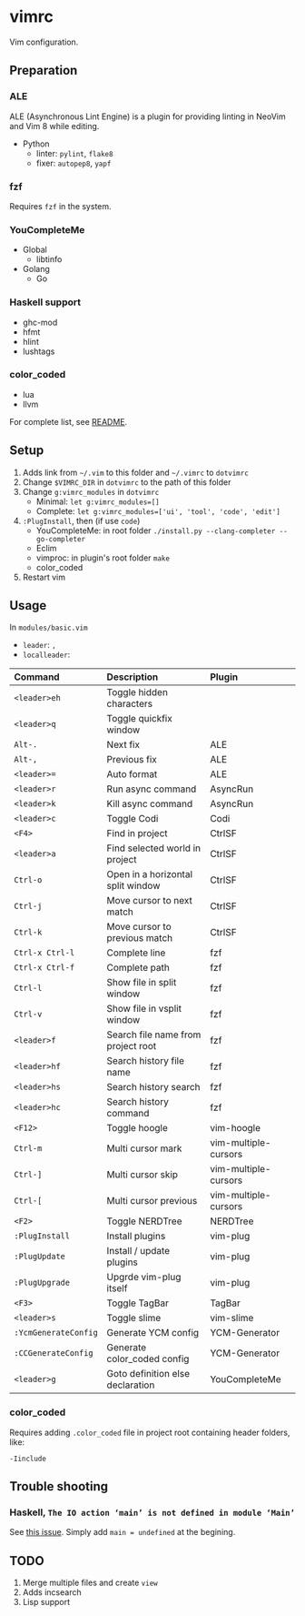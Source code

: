 # vimrc
Vim configuration.

## Preparation

### ALE

ALE (Asynchronous Lint Engine) is a plugin for providing linting in NeoVim and Vim 8 while editing.

- Python
    - linter: `pylint`, `flake8`
    - fixer: `autopep8`, `yapf`

### fzf

Requires `fzf` in the system.

### YouCompleteMe

- Global
    - libtinfo
- Golang
    - Go

### Haskell support

- ghc-mod
- hfmt
- hlint
- lushtags

### color\_coded

- lua
- llvm

For complete list, see [README](https://github.com/jeaye/color_coded).

## Setup

1. Adds link from `~/.vim` to this folder and `~/.vimrc` to `dotvimrc`
2. Change `$VIMRC_DIR` in `dotvimrc` to the path of this folder
3. Change `g:vimrc_modules` in `dotvimrc`
    - Minimal: `let g:vimrc_modules=[]`
    - Complete: `let g:vimrc_modules=['ui', 'tool', 'code', 'edit']`
3. `:PlugInstall`, then (if use `code`)
    - YouCompleteMe: in root folder `./install.py --clang-completer --go-completer`
    - Eclim
    - vimproc: in plugin's root folder `make`
    - color\_coded
4. Restart vim

## Usage

In `modules/basic.vim`
- `leader`: `,`
- `localleader`: ` `

| Command              | Description                        | Plugin               |
| :--------------      | :--------------------------------- | :------------------- |
| `<leader>eh`         | Toggle hidden characters           |                      |
| `<leader>q`          | Toggle quickfix window             |                      |
| `Alt-.`              | Next fix                           | ALE                  |
| `Alt-,`              | Previous fix                       | ALE                  |
| `<leader>=`          | Auto format                        | ALE                  |
| `<leader>r`          | Run async command                  | AsyncRun             |
| `<leader>k`          | Kill async command                 | AsyncRun             |
| `<leader>c`          | Toggle Codi                        | Codi                 |
| `<F4>`               | Find in project                    | CtrlSF               |
| `<leader>a`          | Find selected world in project     | CtrlSF               |
| `Ctrl-o`             | Open in a horizontal split window  | CtrlSF               |
| `Ctrl-j`             | Move cursor to next match          | CtrlSF               |
| `Ctrl-k`             | Move cursor to previous match      | CtrlSF               |
| `Ctrl-x Ctrl-l`      | Complete line                      | fzf                  |
| `Ctrl-x Ctrl-f`      | Complete path                      | fzf                  |
| `Ctrl-l`             | Show file in split window          | fzf                  |
| `Ctrl-v`             | Show file in vsplit window         | fzf                  |
| `<leader>f`          | Search file name from project root | fzf                  |
| `<leader>hf`         | Search history file name           | fzf                  |
| `<leader>hs`         | Search history search              | fzf                  |
| `<leader>hc`         | Search history command             | fzf                  |
| `<F12>`              | Toggle hoogle                      | vim-hoogle           |
| `Ctrl-m`             | Multi cursor mark                  | vim-multiple-cursors |
| `Ctrl-]`             | Multi cursor skip                  | vim-multiple-cursors |
| `Ctrl-[`             | Multi cursor previous              | vim-multiple-cursors |
| `<F2>`               | Toggle NERDTree                    | NERDTree             |
| `:PlugInstall`       | Install plugins                    | vim-plug             |
| `:PlugUpdate`        | Install / update plugins           | vim-plug             |
| `:PlugUpgrade`       | Upgrde vim-plug itself             | vim-plug             |
| `<F3>`               | Toggle TagBar                      | TagBar               |
| `<leader>s`          | Toggle slime                       | vim-slime            |
| `:YcmGenerateConfig` | Generate YCM config                | YCM-Generator        |
| `:CCGenerateConfig`  | Generate color\_coded config       | YCM-Generator        |
| `<leader>g`          | Goto definition else declaration   | YouCompleteMe        |

### color\_coded

Requires adding `.color_coded` file in project root containing header folders, like:

```
-Iinclude
```

## Trouble shooting

### Haskell, `The IO action ‘main’ is not defined in module ‘Main’`

See [this issue][haskell-main-not-defined]. Simply add `main = undefined` at the begining.

[haskell-main-not-defined]: https://github.com/DanielG/ghc-mod/issues/781

## TODO

1. Merge multiple files and create `view`
2. Adds incsearch
3. Lisp support
